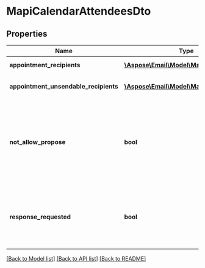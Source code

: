 # MapiCalendarAttendeesDto

## Properties
Name | Type | Description | Notes
------------ | ------------- | ------------- | -------------
**appointment_recipients** | [**\Aspose\Email\Model\MapiRecipientDto[]**](MapiRecipientDto.md) | List of attendees. | [optional] 
**appointment_unsendable_recipients** | [**\Aspose\Email\Model\MapiRecipientDto[]**](MapiRecipientDto.md) | List of unsendable attendees. | [optional] 
**not_allow_propose** | **bool** | Value indicating whether attendees are not allowed to propose a new date and/or time for the meeting. | 
**response_requested** | **bool** | Value indicating whether a response is requested to a Message object. | 



[[Back to Model list]](README.md#documentation-for-models) [[Back to API list]](README.md#documentation-for-api-endpoints) [[Back to README]](README.md)


